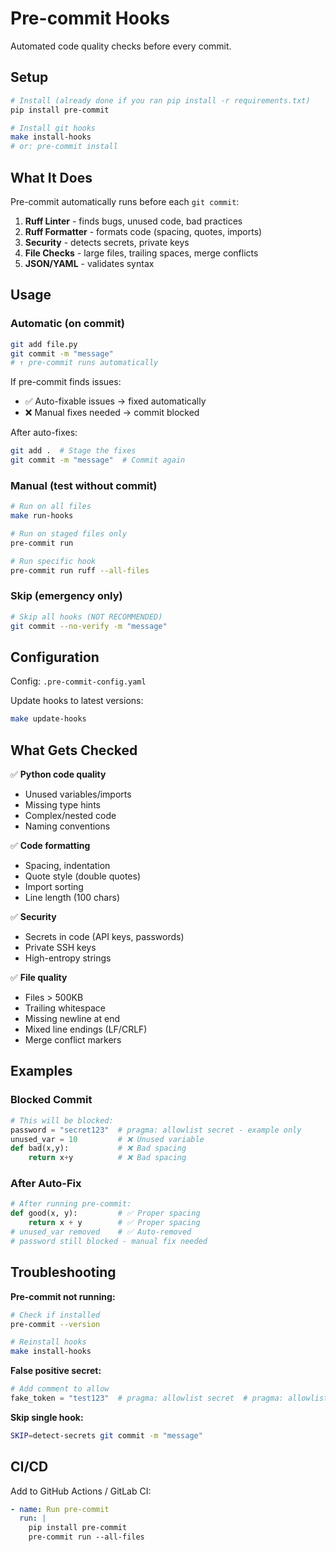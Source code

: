 # Pre-commit Hooks

Automated code quality checks before every commit.

## Setup

```bash
# Install (already done if you ran pip install -r requirements.txt)
pip install pre-commit

# Install git hooks
make install-hooks
# or: pre-commit install
```

## What It Does

Pre-commit automatically runs before each `git commit`:

1. **Ruff Linter** - finds bugs, unused code, bad practices
2. **Ruff Formatter** - formats code (spacing, quotes, imports)
3. **Security** - detects secrets, private keys
4. **File Checks** - large files, trailing spaces, merge conflicts
5. **JSON/YAML** - validates syntax

## Usage

### Automatic (on commit)
```bash
git add file.py
git commit -m "message"
# ↑ pre-commit runs automatically
```

If pre-commit finds issues:
- ✅ Auto-fixable issues → fixed automatically
- ❌ Manual fixes needed → commit blocked

After auto-fixes:
```bash
git add .  # Stage the fixes
git commit -m "message"  # Commit again
```

### Manual (test without commit)
```bash
# Run on all files
make run-hooks

# Run on staged files only
pre-commit run

# Run specific hook
pre-commit run ruff --all-files
```

### Skip (emergency only)
```bash
# Skip all hooks (NOT RECOMMENDED)
git commit --no-verify -m "message"
```

## Configuration

Config: `.pre-commit-config.yaml`

Update hooks to latest versions:
```bash
make update-hooks
```

## What Gets Checked

✅ **Python code quality**
- Unused variables/imports
- Missing type hints
- Complex/nested code
- Naming conventions

✅ **Code formatting**
- Spacing, indentation
- Quote style (double quotes)
- Import sorting
- Line length (100 chars)

✅ **Security**
- Secrets in code (API keys, passwords)
- Private SSH keys
- High-entropy strings

✅ **File quality**
- Files > 500KB
- Trailing whitespace
- Missing newline at end
- Mixed line endings (LF/CRLF)
- Merge conflict markers

## Examples

### Blocked Commit
```python
# This will be blocked:
password = "secret123"  # pragma: allowlist secret - example only
unused_var = 10         # ❌ Unused variable
def bad(x,y):           # ❌ Bad spacing
    return x+y          # ❌ Bad spacing
```

### After Auto-Fix
```python
# After running pre-commit:
def good(x, y):         # ✅ Proper spacing
    return x + y        # ✅ Proper spacing
# unused_var removed    # ✅ Auto-removed
# password still blocked - manual fix needed
```

## Troubleshooting

**Pre-commit not running:**
```bash
# Check if installed
pre-commit --version

# Reinstall hooks
make install-hooks
```

**False positive secret:**
```python
# Add comment to allow
fake_token = "test123"  # pragma: allowlist secret  # pragma: allowlist secret
```

**Skip single hook:**
```bash
SKIP=detect-secrets git commit -m "message"
```

## CI/CD

Add to GitHub Actions / GitLab CI:
```yaml
- name: Run pre-commit
  run: |
    pip install pre-commit
    pre-commit run --all-files
```
